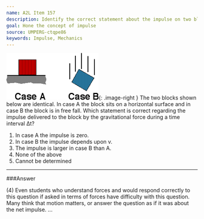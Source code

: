 ```yaml
---
name: A2L Item 157
description: Identify the correct statement about the impulse on two blocks due to the gravitational force.
goal: Hone the concept of impulse
source: UMPERG-ctqpe86
keywords: Impulse, Mechanics
---
```


![Item157_fig1.gif](../images/Item157_fig1.gif){: .image-right }  The
two blocks shown below are identical.  In case A the block sits on a
horizontal surface and in case B the block is in free fall.  Which
statement is correct regarding the impulse delivered to the block by the
gravitational force during a time interval &Delta;t?

1. In case A the impulse is zero.
2. In case B the impulse depends upon v.
3. The impulse is larger in case B than A.
4. None of the above
5. Cannot be determined




<hr/>

###Answer 

(4) Even students who understand forces and would respond
correctly to this question if asked in terms of forces have difficulty
with this question. Many think that motion matters, or answer the
question as if it was about the net impulse.
...
